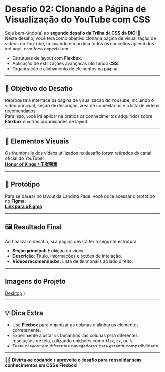 # Desafio 02: Clonando a Página de Visualização do YouTube com CSS

Seja bem-vindo(a) ao **segundo desafio da Trilha de CSS da DIO**! 🎉  
Neste desafio, você terá como objetivo clonar a página de visualização de vídeos do YouTube, colocando em prática todos os conceitos aprendidos até aqui, com foco especial em:

- Estruturas de layout com **Flexbox**.
- Aplicação de estilizações avançadas utilizando **CSS**.
- Organização e alinhamento de elementos na página.

---

## 🚀 Objetivo do Desafio

Reproduzir a interface da página de visualização do YouTube, incluindo o vídeo principal, seção de descrição, área de comentários e a lista de vídeos recomendados.  
Para isso, você irá aplicar na prática os conhecimentos adquiridos sobre **Flexbox** e outras propriedades de layout.

---

## 🎨 Elementos Visuais

Os thumbnails dos vídeos utilizados no desafio foram retirados do canal oficial do YouTube:  
[**Honor of Kings / 王者荣耀**](https://www.youtube.com/@honorofkings)  

---
## 🎨 Protótipo

Para se basear no layout da Landing Page, você pode acessar o protótipo no **Figma**:  
[**Link para o Figma**](https://www.figma.com/design/haveXtE8rvayEgLlrc4shR/Youtube?node-id=0-1&t=TB9QuR8AGTyD8s1q-1)  

---

## 🖼️ Resultado Final

Ao finalizar o desafio, sua página deverá ter a seguinte estrutura:

- **Seção principal:** Exibição do vídeo.
- **Descrição:** Título, informações e botões de interação.
- **Vídeos recomendados:** Lista de thumbnails ao lado direito.

---
## Imagens do Projeto
[Desktop](https://github.com/user-attachments/assets/a3568be1-0a68-4675-a201-e4598d78d18a)
)

---

## 💡 Dica Extra

- Use **Flexbox** para organizar as colunas e alinhar os elementos corretamente.
- Experimente ajustar os tamanhos das colunas para diferentes resoluções de tela, utilizando unidades como `flex`, `px`, ou `%`.
- Teste o layout em diferentes navegadores para garantir compatibilidade.

---

👩‍💻 **Divirta-se codando e aproveite o desafio para consolidar seus conhecimentos em CSS e Flexbox!**
